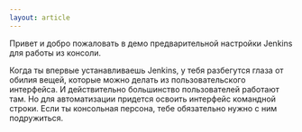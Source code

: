 ```yaml
---
layout: article
---
```

Привет и добро пожаловать в демо предварительной настройки Jenkins для работы из консоли.

Когда ты впервые устанавливаешь Jenkins, у тебя разбегутся глаза от обилия вещей, которые можно делать из пользовательского интерфейса. И действительно большинство пользователей работают там. Но для автоматизации придется освоить интерфейс командной строки. Если ты консольная персона, тебе обязательно нужно с ним подружиться.
